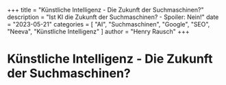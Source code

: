 +++
title = "Künstliche Intelligenz - Die Zukunft der Suchmaschinen?"
description = "Ist KI die Zukunft der Suchmaschinen? - Spoiler: Nein!"
date = "2023-05-21"
categories = [
        "AI", 
        "Suchmaschinen",
        "Google",
        "SEO",
        "Neeva",
        "Künstliche Intelligenz"
]
author = "Henry Rausch"
+++

# Künstliche Intelligenz - Die Zukunft der Suchmaschinen?

